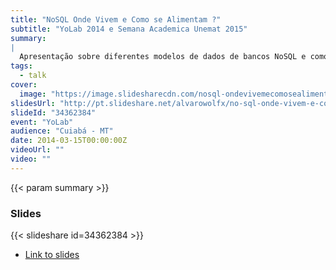 ```yaml
---
title: "NoSQL Onde Vivem e Como se Alimentam ?"
subtitle: "YoLab 2014 e Semana Academica Unemat 2015"
summary:
|
  Apresentação sobre diferentes modelos de dados de bancos NoSQL e como as grande empresas utilizam esses produtos para resolver seus problemas.
tags:
  - talk
cover:
  image: "https://image.slidesharecdn.com/nosql-ondevivemecomosealimentamv3-140506190736-phpapp01/95/nosql-onde-vivem-e-como-se-alimentam-1-638.jpg?cb=1452777285"
slidesUrl: "http://pt.slideshare.net/alvarowolfx/no-sql-onde-vivem-e-como-se-alimentam-v3"
slideId: "34362384"
event: "YoLab"
audience: "Cuiabá - MT"
date: 2014-03-15T00:00:00Z
videoUrl: ""
video: ""
---
```


<!-- truncate -->

{{< param summary >}}
### Slides
{{< slideshare id=34362384 >}}

- [Link to slides](http://pt.slideshare.net/alvarowolfx/no-sql-onde-vivem-e-como-se-alimentam-v3)

